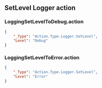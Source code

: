 ## SetLevel Logger action

### LoggingSetLevelToDebug.action

```json
{
    "_Type": "Action.Type.Logger.SetLevel",
    "Level": "Debug"
}
```

### LoggingSetLevelToError.action

```json
{
    "_Type": "Action.Type.Logger.SetLevel",
    "Level": "Error"
}
```